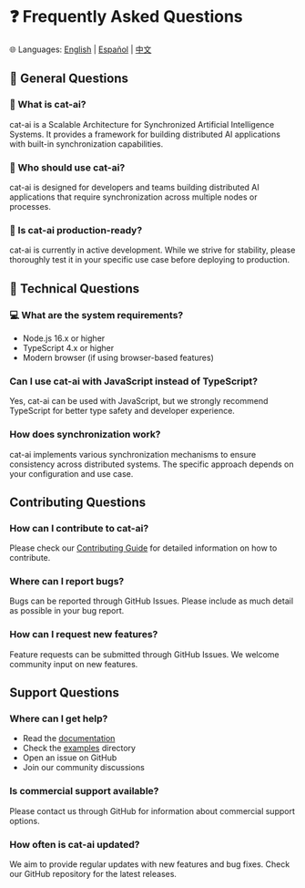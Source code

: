 # ❓ Frequently Asked Questions

🌐 Languages: [English](./FAQ.md) | [Español](./es/FAQ.md) | [中文](./zh/FAQ.md)

## 🌟 General Questions

### 🤔 What is cat-ai?

cat-ai is a Scalable Architecture for Synchronized Artificial Intelligence Systems. It provides a framework for building distributed AI applications with built-in synchronization capabilities.

### 👥 Who should use cat-ai?

cat-ai is designed for developers and teams building distributed AI applications that require synchronization across multiple nodes or processes.

### 🚦 Is cat-ai production-ready?

cat-ai is currently in active development. While we strive for stability, please thoroughly test it in your specific use case before deploying to production.

## 🔧 Technical Questions

### 💻 What are the system requirements?

- Node.js 16.x or higher
- TypeScript 4.x or higher
- Modern browser (if using browser-based features)

### Can I use cat-ai with JavaScript instead of TypeScript?

Yes, cat-ai can be used with JavaScript, but we strongly recommend TypeScript for better type safety and developer experience.

### How does synchronization work?

cat-ai implements various synchronization mechanisms to ensure consistency across distributed systems. The specific approach depends on your configuration and use case.

## Contributing Questions

### How can I contribute to cat-ai?

Please check our [Contributing Guide](./Contributing.md) for detailed information on how to contribute.

### Where can I report bugs?

Bugs can be reported through GitHub Issues. Please include as much detail as possible in your bug report.

### How can I request new features?

Feature requests can be submitted through GitHub Issues. We welcome community input on new features.

## Support Questions

### Where can I get help?

- Read the [documentation](./Introduction.md)
- Check the [examples](../examples) directory
- Open an issue on GitHub
- Join our community discussions

### Is commercial support available?

Please contact us through GitHub for information about commercial support options.

### How often is cat-ai updated?

We aim to provide regular updates with new features and bug fixes. Check our GitHub repository for the latest releases.
